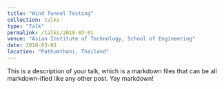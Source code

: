 ```yaml
---
title: "Wind Tunnel Testing"
collection: talks
type: "Talk"
permalink: /talks/2018-03-01
venue: "Asian Institute of Technology, School of Engineering"
date: 2018-03-01
location: "Pathumthani, Thailand"
---
```


This is a description of your talk, which is a markdown files that can be all markdown-ified like any other post. Yay markdown!
